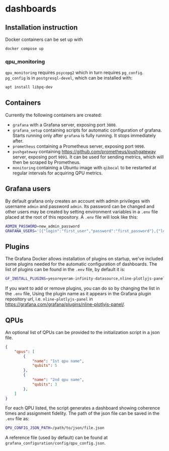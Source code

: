 # dashboards

## Installation instruction

Docker containers can be set up with
``` bash
docker compose up
```

### qpu_monitoring

`qpu_monitoring` requires `psycopg2` which in turn requires `pg_config`.
`pg_config` is in `postgresql-devel`, which can be installed with:
``` bash
apt install libpq-dev
```

## Containers

Currently the following containers are created:
 - `grafana` with a Grafana server, exposing port `3000`.
 - `grafana_setup` containing scripts for automatic configuration of grafana.
 Starts running only after `grafana` is fully running. It stops immediately after.
 - `prometheus` containing a Prometheus server, exposing port `9090`.
 - `pushgateway` containing https://github.com/prometheus/pushgateway server, exposing port `9091`.
 It can be used for sending metrics, which will then be scraped by Prometheus.
 - `monitoring` containing a Ubuntu image with `qibocal` to be restarted at regular intervals for acquiring QPU metrics.

## Grafana users

By default grafana only creates an account with admin privileges with username `admin` and password `admin`.
Its password can be changed and other users may be created by setting environment variables in a `.env` file placed at the root of this repository.
A `.env` file will look like this:
``` bash
ADMIN_PASSWORD=new_admin_password
GRAFANA_USERS='[{"login":"first_user","password":"first_password"},{"login":"second_user","password":"second_password","role":"Editor"}]'
```

## Plugins

The Grafana Docker allows installation of plugins on startup, we've included some plugins needed for the automatic configuration of dashboards.
The list of plugins can be found in the `.env` file, by default it is:
``` bash
GF_INSTALL_PLUGINS=yesoreyeram-infinity-datasource,nline-plotlyjs-panel,serrrios-statusoverview-panel
```
If you want to add or remove plugins, you can do so by changing the list in the `.env` file,
Using the plugin name as it appears in the Grafana plugin repository url, i.e. `nline-plotlyjs-panel` in https://grafana.com/grafana/plugins/nline-plotlyjs-panel/.

## QPUs

An optional list of QPUs can be provided to the initialization script in a json file.
``` json
{
    "qpus": [
        {
            "name": "1st qpu name",
            "qubits": 5
        },
        {
            "name": "2nd qpu name",
            "qubits": 3
        },
    ]
}
```
For each QPU listed, the script generates a dashboard showing coherence times and assignment fidelity.
The path of the json file can be saved in the `.env` file as:
``` bash
QPU_CONFIG_JSON_PATH=/path/to/json/file.json
```

A reference file (used by default) can be found at `grafana_configuration/config/qpu_config.json`.
